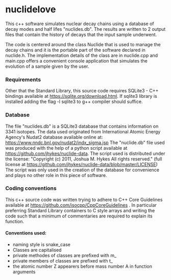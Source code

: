 # nuclidelove
This c++ software simulates nuclear decay chains using a database of decay modes and half lifes "nuclides.db".
The results are written to 2 output files that contain the history of decays that the input sample underwent.

The code is centered around the class Nuclide that is used to manage the decay chains and it is the portable part of the software declared in nuclide.h. The implementation details of the class are in nuclide.cpp and main.cpp offers a convenient console application that simulates the evolution of a sample given by the user.

### Requirements
Other that the Standard Library, this source code requires SQLite3 - C++ bindings available at https://sqlite.org/download.html. If sqlite3 library is installed adding the flag -l sqlite3 to g++ compiler should suffice. 

### Database
The file "nuclides.db" is a SQLite3 database that contains information on 3341 isotopes.
The data used originated from International Atomic Energy Agency's Nudat2 database available online at: https://www.nndc.bnl.gov/nudat2/indx_sigma.jsp
The "nuclide.db" file used was produced with the help of a python script available at https://github.com/jhykes/nuclide-data. The script used is distributed under the license: "Copyright (c) 2011, Joshua M. Hykes All rights reserved." (full license at https://github.com/jhykes/nuclide-data/blob/master/LICENSE)
The script was only used in the creation of the database for convenience and plays no other role in this piece of software. 
### Coding conventions
This c++ source code was written trying to adhere to C++ Core Guidelines available at https://github.com/isocpp/CppCoreGuidelines . In particular preferring Standard Library containers to C style arrays and writing the code such that a minimum of commentaries are required to explain its function.
#### Conventions used:
- naming style is snake_case
- Classes are capitalised
- private methodes of classes are prefixed with m_
- private members of classes are prefixed with t_
- the atomic number Z appearers before mass number A in function arguments
